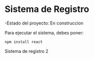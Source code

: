 <h1> Sistema de Registro</h1>

-Estado del proyecto: En construccion

Para ejecutar el sistema, debes poner: 

```npm install react```

Sistema de registro 2
